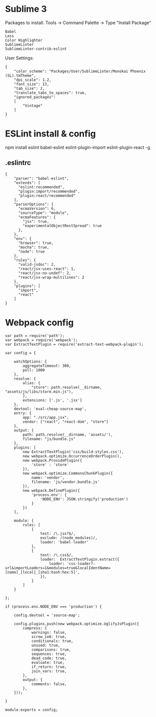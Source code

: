 # Sublime 3 

Packages to install. Tools -> Command Palette -> Type "Install Package"

    Babel
    Less
    Color Highlighter
    SublimeLinter
    SublimeLinter-contrib-eslint

User Settings:

    {
        "color_scheme": "Packages/User/SublimeLinter/Monokai Phoenix (SL).tmTheme",
        "dpi_scale": 1.2,
        "font_size": 13,
        "tab_size": 2,
        "translate_tabs_to_spaces": true,
        "ignored_packages":
        [
            "Vintage"
        ]
    }



# ESLint install & config

npm install eslint babel-eslint eslint-plugin-import eslint-plugin-react -g

## .eslintrc ##

    {
        "parser": "babel-eslint",
        "extends": [
          "eslint:recommended",
          "plugin:import/recommended",
          "plugin:react/recommended"
        ],
        "parserOptions": {
          "ecmaVersion": 6,
          "sourceType": "module",
          "ecmaFeatures": {
            "jsx": true,
            "experimentalObjectRestSpread": true
          },
        },
        "env": {
          "browser": true,
          "mocha": true,
          "node": true
        },
        "rules": {
          "valid-jsdoc": 2,
          "react/jsx-uses-react": 1,
          "react/jsx-no-undef": 2,
          "react/jsx-wrap-multilines": 2
        },
        "plugins": [
          "import",
          "react"
        ]
    }


# Webpack config

    var path = require('path');
    var webpack = require('webpack');
    var ExtractTextPlugin = require('extract-text-webpack-plugin');

    var config = {

        watchOptions: {
            aggregateTimeout: 300,
            poll: 1000
        },
        resolve: {
            alias: {
                "store": path.resolve(__dirname, "assets/js/libs/store.min.js"),
            },
            extensions: ['.js', '.jsx']
        },
        devtool: 'eval-cheap-source-map',
        entry: {
            app: "./src/app.jsx",
            vendor: ["react", "react-dom", "store"]
        },
        output: {
            path: path.resolve(__dirname, 'assets/'),
            filename: "js/bundle.js"
        },
        plugins: [
            new ExtractTextPlugin('css/build-styles.css'),
            new webpack.optimize.OccurrenceOrderPlugin(),
            new webpack.ProvidePlugin({
                'store' : 'store'
            }),
            new webpack.optimize.CommonsChunkPlugin({
                name: 'vendor',
                filename: 'js/vendor.bundle.js'
            }),
            new webpack.DefinePlugin({
                'process.env': {
                    'NODE_ENV': JSON.stringify('production')
                }
            })
        ],

        module: {
            rules: [
                {
                    test: /\.jsx?$/,
                    exclude: /(node_modules)/,
                    loader: 'babel-loader'
                },
                {
                    test: /\.css$/,
                    loader:  ExtractTextPlugin.extract({
                        loader: 'css-loader?-url&importLoaders=1&modules=true&localIdentName=[name]_[local]_[sha1:hash:hex:5]',
                    }),
                }
            ]
        }

    };

    if (process.env.NODE_ENV === 'production') {

        config.devtool = 'source-map';

        config.plugins.push(new webpack.optimize.UglifyJsPlugin({
            compress: {
                warnings: false,
                screw_ie8: true,
                conditionals: true,
                unused: true,
                comparisons: true,
                sequences: true,
                dead_code: true,
                evaluate: true,
                if_return: true,
                join_vars: true,
            },
            output: {
                comments: false,
            },
        }));

    }

    module.exports = config;
